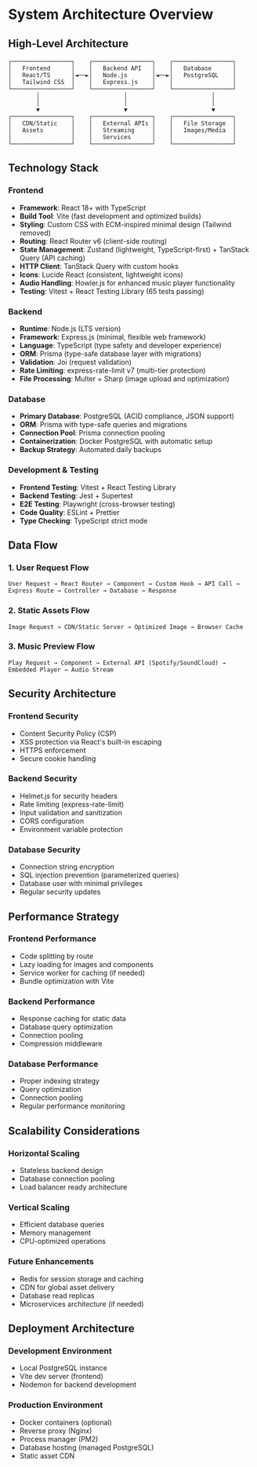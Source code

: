 # System Architecture Overview

## High-Level Architecture

```
┌─────────────────┐    ┌─────────────────┐    ┌─────────────────┐
│   Frontend      │    │   Backend API   │    │   Database      │
│   React/TS      │◄──►│   Node.js       │◄──►│   PostgreSQL    │
│   Tailwind CSS  │    │   Express.js    │    │                 │
└─────────────────┘    └─────────────────┘    └─────────────────┘
        │                        │                        │
        │                        │                        │
        ▼                        ▼                        ▼
┌─────────────────┐    ┌─────────────────┐    ┌─────────────────┐
│   CDN/Static    │    │   External APIs │    │   File Storage  │
│   Assets        │    │   Streaming     │    │   Images/Media  │
│                 │    │   Services      │    │                 │
└─────────────────┘    └─────────────────┘    └─────────────────┘
```

## Technology Stack

### Frontend
- **Framework**: React 18+ with TypeScript
- **Build Tool**: Vite (fast development and optimized builds)
- **Styling**: Custom CSS with ECM-inspired minimal design (Tailwind removed)
- **Routing**: React Router v6 (client-side routing)
- **State Management**: Zustand (lightweight, TypeScript-first) + TanStack Query (API caching)
- **HTTP Client**: TanStack Query with custom hooks
- **Icons**: Lucide React (consistent, lightweight icons)
- **Audio Handling**: Howler.js for enhanced music player functionality
- **Testing**: Vitest + React Testing Library (65 tests passing)

### Backend
- **Runtime**: Node.js (LTS version)
- **Framework**: Express.js (minimal, flexible web framework)
- **Language**: TypeScript (type safety and developer experience)
- **ORM**: Prisma (type-safe database layer with migrations)
- **Validation**: Joi (request validation)
- **Rate Limiting**: express-rate-limit v7 (multi-tier protection)
- **File Processing**: Multer + Sharp (image upload and optimization)

### Database
- **Primary Database**: PostgreSQL (ACID compliance, JSON support)
- **ORM**: Prisma with type-safe queries and migrations
- **Connection Pool**: Prisma connection pooling
- **Containerization**: Docker PostgreSQL with automatic setup
- **Backup Strategy**: Automated daily backups

### Development & Testing
- **Frontend Testing**: Vitest + React Testing Library
- **Backend Testing**: Jest + Supertest
- **E2E Testing**: Playwright (cross-browser testing)
- **Code Quality**: ESLint + Prettier
- **Type Checking**: TypeScript strict mode

## Data Flow

### 1. User Request Flow
```
User Request → React Router → Component → Custom Hook → API Call → Express Route → Controller → Database → Response
```

### 2. Static Assets Flow
```
Image Request → CDN/Static Server → Optimized Image → Browser Cache
```

### 3. Music Preview Flow
```
Play Request → Component → External API (Spotify/SoundCloud) → Embedded Player → Audio Stream
```

## Security Architecture

### Frontend Security
- Content Security Policy (CSP)
- XSS protection via React's built-in escaping
- HTTPS enforcement
- Secure cookie handling

### Backend Security
- Helmet.js for security headers
- Rate limiting (express-rate-limit)
- Input validation and sanitization
- CORS configuration
- Environment variable protection

### Database Security
- Connection string encryption
- SQL injection prevention (parameterized queries)
- Database user with minimal privileges
- Regular security updates

## Performance Strategy

### Frontend Performance
- Code splitting by route
- Lazy loading for images and components
- Service worker for caching (if needed)
- Bundle optimization with Vite

### Backend Performance
- Response caching for static data
- Database query optimization
- Connection pooling
- Compression middleware

### Database Performance
- Proper indexing strategy
- Query optimization
- Connection pooling
- Regular performance monitoring

## Scalability Considerations

### Horizontal Scaling
- Stateless backend design
- Database connection pooling
- Load balancer ready architecture

### Vertical Scaling
- Efficient database queries
- Memory management
- CPU-optimized operations

### Future Enhancements
- Redis for session storage and caching
- CDN for global asset delivery
- Database read replicas
- Microservices architecture (if needed)

## Deployment Architecture

### Development Environment
- Local PostgreSQL instance
- Vite dev server (frontend)
- Nodemon for backend development

### Production Environment
- Docker containers (optional)
- Reverse proxy (Nginx)
- Process manager (PM2)
- Database hosting (managed PostgreSQL)
- Static asset CDN